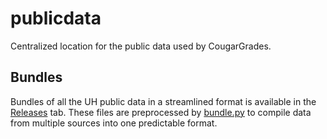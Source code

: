 publicdata
==========

Centralized location for the public data used by CougarGrades.

## Bundles

Bundles of all the UH public data in a streamlined format is available in the [Releases](https://github.com/cougargrades/publicdata/releases) tab. These files are preprocessed by [bundle.py](bundler/bundle.py) to compile data from multiple sources into one predictable format.

